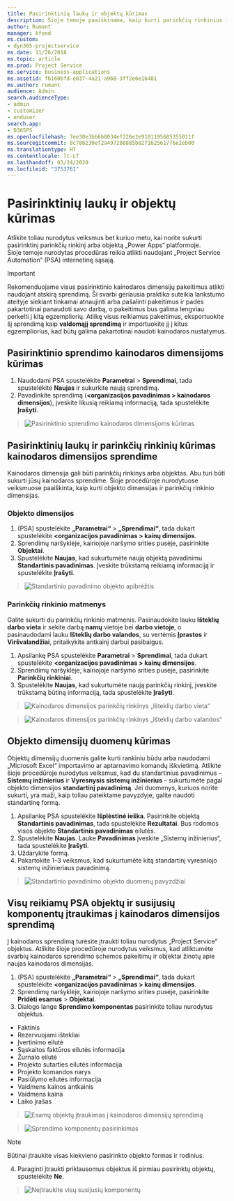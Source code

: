 ```yaml
---
title: Pasirinktinių laukų ir objektų kūrimas
description: Šioje temoje paaiškinama, kaip kurti parinkčių rinkinius ir objektus naudojant asmeninį sprendimą Power Apps platformoje.
author: Rumant
manager: kfend
ms.custom:
- dyn365-projectservice
ms.date: 11/26/2018
ms.topic: article
ms.prod: Project Service
ms.service: business-applications
ms.assetid: fb160bfd-e037-4a21-a968-3ff2e6e16481
ms.author: rumant
audience: Admin
search.audienceType:
- admin
- customizer
- enduser
search.app:
- D365PS
ms.openlocfilehash: 7ee30e3bb6b8034ef226e2e9181195685355011f
ms.sourcegitcommit: 8c786230ef2a497280885b827162561776e2eb00
ms.translationtype: HT
ms.contentlocale: lt-LT
ms.lasthandoff: 03/24/2020
ms.locfileid: "3753761"
---
```

# <a name="create-custom-fields-and-entities"></a>Pasirinktinių laukų ir objektų kūrimas 

Atlikite toliau nurodytus veiksmus bet kuriuo metu, kai norite sukurti pasirinktinį parinkčių rinkinį arba objektą „Power Apps“ platformoje.  
Šioje temoje nurodytas procedūras reikia atlikti naudojant „Project Service Automation“ (PSA) internetinę sąsają.

> [!IMPORTANT]
> Rekomenduojame visus pasirinktinio kainodaros dimensijų pakeitimus atlikti naudojant atskirą sprendimą. Ši svarbi geriausia praktika suteikia lankstumo ateityje siekiant tinkamai atnaujinti arba pašalinti pakeitimus ir padės pakartotinai panaudoti savo darbą, o pakeitimus bus galima lengviau perkelti į kitą egzempliorių. Atlikę visus reikiamus pakeitimus, eksportuokite šį sprendimą kaip **valdomąjį sprendimą** ir importuokite jį į kitus egzempliorius, kad būtų galima pakartotinai naudoti kainodaros nustatymus.


## <a name="create-a-custom-solution-for-pricing-dimensions"></a>Pasirinktinio sprendimo kainodaros dimensijoms kūrimas
1. Naudodami PSA spustelėkite **Parametrai** > **Sprendimai**, tada spustelėkite **Naujas** ir sukurkite naują sprendimą. 
2. Pavadinkite sprendimą (**\<organizacijos pavadinimas > kainodaros dimensijos**), įveskite likusią reikiamą informaciją, tada spustelėkite **Įrašyti**.

> ![Pasirinktinio sprendimo kainodaros dimensijoms kūrimas](media/Creation-of-custom-pricing-dimension-solution.PNG)
  
## <a name="create-custom-fields-and-option-sets-in-the-pricing-dimension-solution"></a>Pasirinktinių laukų ir parinkčių rinkinių kūrimas kainodaros dimensijos sprendime

Kainodaros dimensija gali būti parinkčių rinkinys arba objektas. Abu turi būti sukurti jūsų kainodaros sprendime. Šioje procedūroje nurodytuose veiksmuose paaiškinta, kaip kurti objekto dimensijas ir parinkčių rinkinio dimensijas.

### <a name="entity-based-dimensions"></a>Objekto dimensijos

1. (PSA) spustelėkite **„Parametrai“** > **„Sprendimai“**, tada dukart spustelėkite **\<organizacijos pavadinimas > kainų dimensijos**.
2. Sprendimų naršyklėje, kairiojoje naršymo srities pusėje, pasirinkite **Objektai**.
3. Spustelėkite **Naujas**, kad sukurtumėte naują objektą pavadinimu **Standartinis pavadinimas**. Įveskite trūkstamą reikiamą informaciją ir spustelėkite **Įrašyti**.

> ![Standartinio pavadinimo objekto apibrėžtis](media/Standard-Title-entity-definition.png)


### <a name="option-set-based-dimensions"></a>Parinkčių rinkinio matmenys 
Galite sukurti du parinkčių rinkinio matmenis. Pasinaudokite lauku **Išteklių darbo vieta** ir sekite darbą **namų** vietoje bei **darbo vietoje**, o pasinaudodami lauku **Išteklių darbo valandos**, su vertėmis **Įprastos** ir **Viršvalandžiai**, pritaikykite antkainį darbui pasibaigus.


1. Apsilankę PSA spustelėkite **Parametrai** > **Sprendimai**, tada dukart spustelėkite **\<organizacijos pavadinimas > kainų dimensijos**. 
2. Sprendimų naršyklėje, kairiojoje naršymo srities pusėje, pasirinkite **Parinkčių rinkiniai**. 
3. Spustelėkite **Naujas**, kad sukurtumėte naują parinkčių rinkinį, įveskite trūkstamą būtiną informaciją, tada spustelėkite **Įrašyti**.

> ![Kainodaros dimensijos parinkčių rinkinys „Išteklių darbo vieta“ ](media/Option-set-PD-called-Resource-Work-Location.png)

> ![Kainodaros dimensijos parinkčių rinkinys „Išteklių darbo valandos“ ](media/Option-set-PD-called-Resource-Work-Hours.PNG)


## <a name="create-data-for-entity-based-dimensions"></a>Objekto dimensijų duomenų kūrimas

Objektų dimensijų duomenis galite kurti rankiniu būdu arba naudodami „Microsoft Excel“ importavimo ar aptarnavimo komandų iškvietimą. Atlikite šioje procedūroje nurodytus veiksmus, kad du standartinius pavadinimus – **Sistemų inžinierius** ir **Vyresnysis sistemų inžinierius** – sukurtumėte pagal objekto dimensijos **standartinį pavadinimą**. Jei duomenys, kuriuos norite sukurti, yra maži, kaip toliau pateiktame pavyzdyje, galite naudoti standartinę formą.

1. Apsilankę PSA spustelėkite **Išplėstinė ieška**. Pasirinkite objektą **Standartinis pavadinimas**, tada spustelėkite **Rezultatai**. Bus rodomos visos objekto **Standartinis pavadinimas** eilutės.
2. Spustelėkite **Naujas**. Lauke **Pavadinimas** įveskite „Sistemų inžinierius“, tada spustelėkite **Įrašyti**.
3. Uždarykite formą. 
4. Pakartokite 1–3 veiksmus, kad sukurtumėte kitą standartinį vyresniojo sistemų inžinieriaus pavadinimą.

> ![Standartinio pavadinimo objekto duomenų pavyzdžiai ](media/ST-data.png)

## <a name="add-all-required-psa-entities-and-related-components-to-the-pricing-dimension-solution"></a>Visų reikiamų PSA objektų ir susijusių komponentų įtraukimas į kainodaros dimensijos sprendimą
Į kainodaros sprendimą turėsite įtraukti toliau nurodytus „Project Service“ objektus. Atlikite šioje procedūroje nurodytus veiksmus, kad atliktumėte svarbių kainodaros sprendimo schemos pakeitimų ir objektai žinotų apie naujas kainodaros dimensijas.

1. (PSA) spustelėkite **„Parametrai“** > **„Sprendimai“**, tada dukart spustelėkite **\<organizacijos pavadinimas > kainų dimensijos**. 
2. Sprendimų naršyklėje, kairiojoje naršymo srities pusėje, pasirinkite **Pridėti esamus** > **Objektai**.
3. Dialogo lange **Sprendimo komponentas** pasirinkite toliau nurodytus objektus.

- Faktinis
- Rezervuojami ištekliai
- Įvertinimo eilutė
- Sąskaitos faktūros eilutės informacija
- Žurnalo eilutė
- Projekto sutarties eilutės informacija
- Projekto komandos narys
- Pasiūlymo eilutės informacija
- Vaidmens kainos antkainis
- Vaidmens kaina 
- Laiko įrašas 

> ![Esamų objektų įtraukimas į kainodaros dimensijų sprendimą](media/Existing-entities-to-PD-solution.png)

> ![Sprendimo komponentų pasirinkimas](media/Dimension-Components.png)

> [!NOTE]
> Būtinai įtraukite visas kiekvieno pasirinkto objekto formas ir rodinius.

4. Paraginti įtraukti priklausomus objektus iš pirmiau pasirinktų objektų, spustelėkite **Ne**.

> ![Neįtraukite visų susijusių komponentų](media/Do-not-include-required.png)


